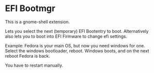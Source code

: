 # EFI Bootmgr

This is a gnome-shell extension.

Lets you select the next (temporary) EFI Bootentry to boot.
Alternatively also lets you to boot into EFI Firmware to change efi settings.

Example: Fedora is your main OS, but now you need windows for one.
Select the windows bootloader, reboot.
Windows boots, and on the next reboot Fedora is back.

You have to restart manually.